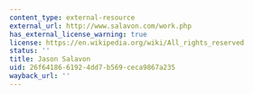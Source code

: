 ```yaml
---
content_type: external-resource
external_url: http://www.salavon.com/work.php
has_external_license_warning: true
license: https://en.wikipedia.org/wiki/All_rights_reserved
status: ''
title: Jason Salavon
uid: 26f64186-6192-4dd7-b569-ceca9867a235
wayback_url: ''
---
```

